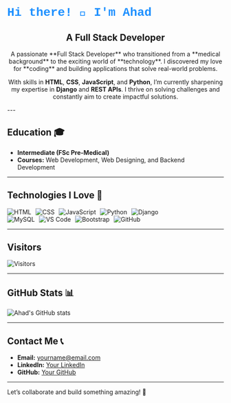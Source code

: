 # <span style="color: #1E90FF; font-family: 'Courier New', Courier, monospace;">Hi there! 👋 I'm Ahad</span>

<div align="center">

## **A Full Stack Developer**

</div>
<div align="center">
A passionate **Full Stack Developer** who transitioned from a **medical background** to the exciting world of **technology**. I discovered my love for **coding** and building applications that solve real-world problems.

With skills in **HTML**, **CSS**, **JavaScript**, and **Python**, I’m currently sharpening my expertise in **Django** and **REST APIs**. I thrive on solving challenges and constantly aim to create impactful solutions.
</div>
---

## **Education 🎓**
- **Intermediate (FSc Pre-Medical)**
- **Courses:** Web Development, Web Designing, and Backend Development

---

## **Technologies I Love 🚀**
<div align="center"  border-radius="10px" style="display: flex; gap: 10px;  border-radius=10px">
  <img src="https://img.shields.io/badge/HTML-%23E34F26.svg?style=for-the-badge&logo=html5&logoColor=white" alt="HTML">
  <img src="https://img.shields.io/badge/CSS-%231572B6.svg?style=for-the-badge&logo=css3&logoColor=white" alt="CSS">
  <img src="https://img.shields.io/badge/JavaScript-%23F7DF1E.svg?style=for-the-badge&logo=javascript&logoColor=black" alt="JavaScript">
  <img src="https://img.shields.io/badge/Python-%233776AB.svg?style=for-the-badge&logo=python&logoColor=white" alt="Python">
  <img src="https://img.shields.io/badge/Django-%23092E20.svg?style=for-the-badge&logo=django&logoColor=white" alt="Django">
</div>

<div align="center" style="display: flex; gap: 10px; border-radius=10px">
  <img src="https://img.shields.io/badge/MySQL-%234479A1.svg?style=for-the-badge&logo=mysql&logoColor=white" alt="MySQL">
  <img src="https://img.shields.io/badge/VS%20Code-%23007ACC.svg?style=for-the-badge&logo=visual-studio-code&logoColor=white" alt="VS Code">
  <img src="https://img.shields.io/badge/Bootstrap-%23563D7C.svg?style=for-the-badge&logo=bootstrap&logoColor=white" alt="Bootstrap">
  <img src="https://img.shields.io/badge/GitHub-%23181717.svg?style=for-the-badge&logo=github&logoColor=white" alt="GitHub">
</div>

---

## **Visitors**
![Visitors](https://visitor-badge.glitch.me/badge?page_id=yourusername.yourusername)

---

## **GitHub Stats 📊**
![Ahad's GitHub stats](https://github-readme-stats.vercel.app/api?username=yourusername&show_icons=true&theme=radical)

---

## **Contact Me 📞**
- **Email:** [yourname@email.com](mailto:yourname@email.com)
- **LinkedIn:** [Your LinkedIn](https://www.linkedin.com/)
- **GitHub:** [Your GitHub](https://github.com/yourusername)

---

Let’s collaborate and build something amazing! 🚀
